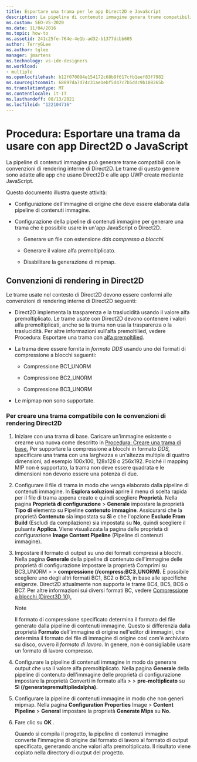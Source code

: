 ```yaml
---
title: Esportare una trama per le app Direct2D e JavaScript
description: La pipeline di contenuto immagine genera trame compatibili con il rendering interno Direct2D per l'uso nelle app Direct2D e nelle app UWP create con JavaScript.
ms.custom: SEO-VS-2020
ms.date: 11/04/2016
ms.topic: how-to
ms.assetid: 241c25fe-764e-4e1b-ad32-b1377dcbb605
author: TerryGLee
ms.author: tglee
manager: jmartens
ms.technology: vs-ide-designers
ms.workload:
- multiple
ms.openlocfilehash: b12f070094e154172c68b9f617cfb1eef83f7982
ms.sourcegitcommit: 68897da7d74c31ae1ebf5d47c7b5ddc9b108265b
ms.translationtype: MT
ms.contentlocale: it-IT
ms.lasthandoff: 08/13/2021
ms.locfileid: "122104716"
---
```

# <a name="how-to-export-a-texture-for-use-with-direct2d-or-javascript-apps"></a>Procedura: Esportare una trama da usare con app Direct2D o JavaScript

La pipeline di contenuti immagine può generare trame compatibili con le convenzioni di rendering interne di Direct2D. Le trame di questo genere sono adatte alle app che usano Direct2D e alle app UWP create mediante JavaScript.

Questo documento illustra queste attività:

- Configurazione dell'immagine di origine che deve essere elaborata dalla pipeline di contenuti immagine.

- Configurazione della pipeline di contenuti immagine per generare una trama che è possibile usare in un'app JavaScript o Direct2D.

  - Generare un file con estensione *dds compresso a blocchi.*

  - Generare il valore alfa premoltiplicato.

  - Disabilitare la generazione di mipmap.

## <a name="rendering-conventions-in-direct2d"></a>Convenzioni di rendering in Direct2D

Le trame usate nel contesto di Direct2D devono essere conformi alle convenzioni di rendering interne di Direct2D seguenti:

- Direct2D implementa la trasparenza e la traslucidità usando il valore alfa premoltiplicato. Le trame usate con Direct2D devono contenere i valori alfa premoltiplicati, anche se la trama non usa la trasparenza o la traslucidità. Per altre informazioni sull'alfa premoltilied, vedere Procedura: Esportare una trama con [alfa premoltilied](../designers/how-to-export-a-texture-that-has-premultiplied-alpha.md).

- La trama deve essere fornita in *formato DDS* usando uno dei formati di compressione a blocchi seguenti:

  - Compressione BC1_UNORM

  - Compressione BC2_UNORM

  - Compressione BC3_UNORM

- Le mipmap non sono supportate.

### <a name="to-create-a-texture-thats-compatible-with-direct2d-rendering-conventions"></a>Per creare una trama compatibile con le convenzioni di rendering Direct2D

1. Iniziare con una trama di base. Caricare un'immagine esistente o crearne una nuova come descritto in [Procedura: Creare una trama di base.](../designers/how-to-create-a-basic-texture.md) Per supportare la compressione a blocchi in formato *DDS,* specificare una trama con una larghezza e un'altezza multiple di quattro dimensioni, ad esempio 100x100, 128x128 o 256x192. Poiché il mapping MIP non è supportato, la trama non deve essere quadrata e le dimensioni non devono essere una potenza di due.

2. Configurare il file di trama in modo che venga elaborato dalla pipeline di contenuti immagine. In **Esplora soluzioni** aprire il menu di scelta rapida per il file di trama appena creato e quindi scegliere **Proprietà**. Nella pagina **Proprietà di configurazione**  >  **Generale** impostare la proprietà **Tipo di** elemento su Pipeline **contenuto immagine**. Assicurarsi che la proprietà **Contenuto** sia impostata su **Sì** e che l'opzione **Exclude From Build** (Escludi da compilazione) sia impostata su **No**, quindi scegliere il pulsante **Applica**. Viene visualizzata la pagina delle proprietà di configurazione **Image Content Pipeline** (Pipeline di contenuti immagine).

3. Impostare il formato di output su uno dei formati compressi a blocchi. Nella pagina **Generale** della pipeline di contenuto dell'immagine delle proprietà di configurazione impostare la proprietà Comprimi su BC3_UNORM  >    >   **compressione (/compress:BC3_UNORM)**.  È possibile scegliere uno degli altri formati BC1, BC2 o BC3, in base alle specifiche esigenze. Direct2D attualmente non supporta le trame BC4, BC5, BC6 o BC7. Per altre informazioni sui diversi formati BC, vedere [Compressione a blocchi (Direct3D 10).](/windows/desktop/direct3d10/d3d10-graphics-programming-guide-resources-block-compression)

   > [!NOTE]
   > Il formato di compressione specificato determina il formato del file generato dalla pipeline di contenuti immagine. Questo si differenzia dalla proprietà **Formato** dell'immagine di origine nell'editor di immagini, che determina il formato del file di immagine di origine così com'è archiviato su disco, ovvero il *formato di lavoro*. In genere, non è consigliabile usare un formato di lavoro compresso.

4. Configurare la pipeline di contenuti immagine in modo da generare output che usa il valore alfa premoltiplicato. Nella pagina **Generale** della pipeline di contenuto dell'immagine delle proprietà di configurazione impostare la proprietà Converti in formato alfa  >    >   **pre-moltiplicato** su **Sì (/generatepremultipliedalpha).**

5. Configurare la pipeline di contenuti immagine in modo che non generi mipmap. Nella pagina **Configuration Properties** Image  >  **Content Pipeline**  >  **General** impostare la proprietà **Generate Mips** su **No.**

6. Fare clic su **OK** .

   Quando si compila il progetto, la pipeline di contenuti immagine converte l'immagine di origine dal formato di lavoro al formato di output specificato, generando anche valori alfa premoltiplicato. Il risultato viene copiato nella directory di output del progetto.
